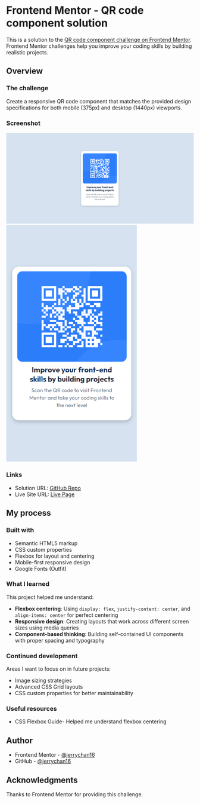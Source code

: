 # Frontend Mentor - QR code component solution

This is a solution to the [QR code component challenge on Frontend Mentor](https://www.frontendmentor.io/challenges/qr-code-component-iux_sIO_H). Frontend Mentor challenges help you improve your coding skills by building realistic projects.

## Overview

### The challenge

Create a responsive QR code component that matches the provided design specifications for both mobile (375px) and desktop (1440px) viewports.

### Screenshot
![alt Desktop-View](image.png)
![alt Mobile-View](image-1.png)

### Links

- Solution URL: [GitHub Repo](https://github.com/jerrychan16/qr-code-component)
- Live Site URL: [Live Page](https://jerrychan16.github.io/qr-code-component/)

## My process

### Built with

- Semantic HTML5 markup
- CSS custom properties
- Flexbox for layout and centering
- Mobile-first responsive design
- Google Fonts (Outfit)

### What I learned

This project helped me understand:
- **Flexbox centering**: Using `display: flex`, `justify-content: center`, and `align-items: center` for perfect centering
- **Responsive design**: Creating layouts that work across different screen sizes using media queries
- **Component-based thinking**: Building self-contained UI components with proper spacing and typography

### Continued development

Areas I want to focus on in future projects:
- Image sizing strategies
- Advanced CSS Grid layouts
- CSS custom properties for better maintainability

### Useful resources

- CSS Flexbox Guide- Helped me understand flexbox centering


## Author

- Frontend Mentor - [@jerrychan16](https://www.frontendmentor.io/profile/jerrychan16)
- GitHub - [@jerrychan16](https://github.com/jerrychan16)

## Acknowledgments

Thanks to Frontend Mentor for providing this challenge.